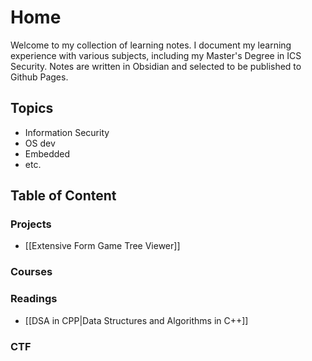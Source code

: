 # Home
Welcome to my collection of learning notes.
I document my learning experience with various subjects, including my Master's Degree in ICS Security.
Notes are written in Obsidian and selected to be published to Github Pages.

## Topics
- Information Security
- OS dev
- Embedded
- etc.

## Table of Content
### Projects
- [[Extensive Form Game Tree Viewer]]

### Courses

### Readings
- [[DSA in CPP|Data Structures and Algorithms in C++]]

### CTF